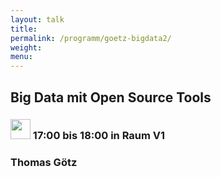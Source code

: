 ```yaml
---
layout: talk
title:
permalink: /programm/goetz-bigdata2/
weight: 
menu:
---
```

## Big&nbsp;Data&nbsp;mit&nbsp;Open&nbsp;Source&nbsp;Tools

### <img height = "32" src="../../images/talk.svg"> 17:00 bis 18:00 in Raum V1

### Thomas&nbsp;Götz
